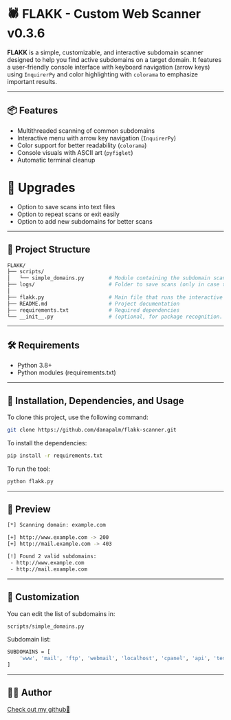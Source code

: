 # 🕷️ FLAKK - Custom Web Scanner v0.3.6

**FLAKK** is a simple, customizable, and interactive subdomain scanner designed to help you find active subdomains on a target domain.
It features a user-friendly console interface with keyboard navigation (arrow keys) using `InquirerPy` and color highlighting with `colorama` to emphasize important results.

---

## 📦 Features

- Multithreaded scanning of common subdomains
- Interactive menu with arrow key navigation (`InquirerPy`)
- Color support for better readability (`colorama`)
- Console visuals with ASCII art (`pyfiglet`)
- Automatic terminal cleanup

# 💫 Upgrades

- Option to save scans into text files
- Option to repeat scans or exit easily
- Option to add new subdomains for better scans

---

## 📁 Project Structure

```bash
FLAKK/
├── scripts/
│   └── simple_domains.py        # Module containing the subdomain scanner
├── logs/                        # Folder to save scans (only in case to save scans)
│
├── flakk.py                     # Main file that runs the interactive menu
├── README.md                    # Project documentation
├── requirements.txt             # Required dependencies
└── __init__.py                  # (optional, for package recognition. Everything is managed from flakk.py)
```
---

## 🛠️ Requirements

- Python 3.8+
- Python modules (requirements.txt)

---
## 🚀 Installation, Dependencies, and Usage

To clone this project, use the following command:

```bash
git clone https://github.com/danapalm/flakk-scanner.git
```

To install the dependencies:

```bash
pip install -r requirements.txt
```

To run the tool:

```bash
python flakk.py
```


---
## 🧠 Preview

```bash
[*] Scanning domain: example.com

[+] http://www.example.com -> 200
[+] http://mail.example.com -> 403

[!] Found 2 valid subdomains:
 - http://www.example.com
 - http://mail.example.com
```

---
## 📌 Customization

You can edit the list of subdomains in:

```bash
scripts/simple_domains.py
```

Subdomain list:
```bash
SUBDOMAINS = [
    'www', 'mail', 'ftp', 'webmail', 'localhost', 'cpanel', 'api', 'test', 'dev'
]
```

---
## 🧑‍💻 Author

[Check out my github👻](https://github.com/danapalm)
